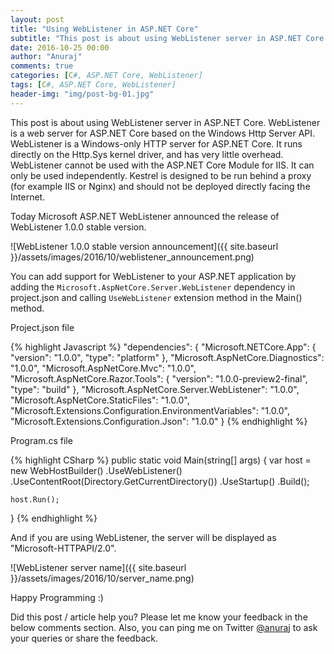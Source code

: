```yaml
---
layout: post
title: "Using WebListener in ASP.NET Core"
subtitle: "This post is about using WebListener server in ASP.NET Core. WebListener is a web server for ASP.NET Core based on the Windows Http Server API. WebListener is a Windows-only HTTP server for ASP.NET Core. It runs directly on the Http.Sys kernel driver, and has very little overhead. WebListener cannot be used with the ASP.NET Core Module for IIS. It can only be used independently. Kestrel is designed to be run behind a proxy (for example IIS or Nginx) and should not be deployed directly facing the Internet."
date: 2016-10-25 00:00
author: "Anuraj"
comments: true
categories: [C#, ASP.NET Core, WebListener]
tags: [C#, ASP.NET Core, WebListener]
header-img: "img/post-bg-01.jpg"
---
```


This post is about using WebListener server in ASP.NET Core. WebListener is a web server for ASP.NET Core based on the Windows Http Server API. WebListener is a Windows-only HTTP server for ASP.NET Core. It runs directly on the Http.Sys kernel driver, and has very little overhead. WebListener cannot be used with the ASP.NET Core Module for IIS. It can only be used independently. Kestrel is designed to be run behind a proxy (for example IIS or Nginx) and should not be deployed directly facing the Internet.

Today Microsoft ASP.NET WebListener announced the release of WebListener 1.0.0 stable version.

![WebListener 1.0.0 stable version announcement]({{ site.baseurl }}/assets/images/2016/10/weblistener_announcement.png)

You can add support for WebListener to your ASP.NET application by adding the `Microsoft.AspNetCore.Server.WebListener` dependency in project.json and calling `UseWebListener` extension method in the Main() method.

Project.json file

{% highlight Javascript %}
"dependencies": {
  "Microsoft.NETCore.App": {
    "version": "1.0.0",
    "type": "platform"
  },
  "Microsoft.AspNetCore.Diagnostics": "1.0.0",
  "Microsoft.AspNetCore.Mvc": "1.0.0",
  "Microsoft.AspNetCore.Razor.Tools": {
    "version": "1.0.0-preview2-final",
    "type": "build"
  },
  "Microsoft.AspNetCore.Server.WebListener": "1.0.0",
  "Microsoft.AspNetCore.StaticFiles": "1.0.0",
  "Microsoft.Extensions.Configuration.EnvironmentVariables": "1.0.0",
  "Microsoft.Extensions.Configuration.Json": "1.0.0"
}
{% endhighlight %}

Program.cs file

{% highlight CSharp %}
public static void Main(string[] args)
{
    var host = new WebHostBuilder()
        .UseWebListener()
        .UseContentRoot(Directory.GetCurrentDirectory())
        .UseStartup<Startup>()
        .Build();

    host.Run();
}
{% endhighlight %}

And if you are using WebListener, the server will be displayed as "Microsoft-HTTPAPI/2.0".

![WebListener server name]({{ site.baseurl }}/assets/images/2016/10/server_name.png)

Happy Programming :)

Did this post / article help you? Please let me know your feedback in the below comments section. Also, you can ping me on Twitter [@anuraj](http://twitter.com/anuraj) to ask your queries or share the feedback.
